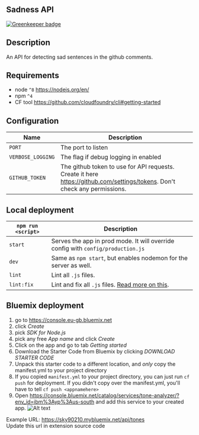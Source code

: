 ## Sadness API

[![Greenkeeper badge](https://badges.greenkeeper.io/BetterCallSky/bluemix-hackathon.svg?token=94b29eb4f951022b0f68b7c7cba8a403b0deda321e59aed3ad2c31aa0d480684&ts=1543840637283)](https://greenkeeper.io/)

## Description
An API for detecting sad sentences in the github comments.

## Requirements
* node `^8` https://nodejs.org/en/
* npm `^4`
* CF tool https://github.com/cloudfoundry/cli#getting-started

## Configuration

|Name|Description|
|----|-----------|
|`PORT`| The port to listen|
|`VERBOSE_LOGGING`| The flag if debug logging in enabled|
|`GITHUB_TOKEN`| The github token to use for API requests. Create it here https://github.com/settings/tokens. Don't check any permissions.|


## Local deployment

|`npm run <script>`|Description|
|------------------|-----------|
|`start`|Serves the app in prod mode. It will override config with `config/production.js`|
|`dev`|Same as `npm start`, but enables nodemon for the server as well.|
|`lint`|Lint all `.js` files.|
|`lint:fix`|Lint and fix all `.js` files. [Read more on this](http://eslint.org/docs/user-guide/command-line-interface.html#fix).|


## Bluemix deployment
1. go to https://console.eu-gb.bluemix.net
2. click *Create*
3. pick *SDK for Node.js*
4. pick any free *App name* and click *Create*
5. Click on the app and go to tab *Getting started*
6. Download the Starter Code from Bluemix by clicking *DOWNLOAD STARTER CODE*
7. Unpack this starter code to a different location, and *only* copy the manifest.yml to your project directory
8. If you copied `manifest.yml` to your project directory, you can just run `cf push` for deployment.  If you didn't copy over the manifest.yml, you'll have to tell `cf push <appnamehere>`
9. Open https://console.bluemix.net/catalog/services/tone-analyzer/?env_id=ibm%3Ayp%3Aus-south and add this service to your created app.
![Alt text](https://monosnap.com/file/rQjOuQ6C8tUyoi8se53iSBNXD1e944.png)


Example URL: https://sky90210.mybluemix.net/api/tones   
Update this url in extension source code
